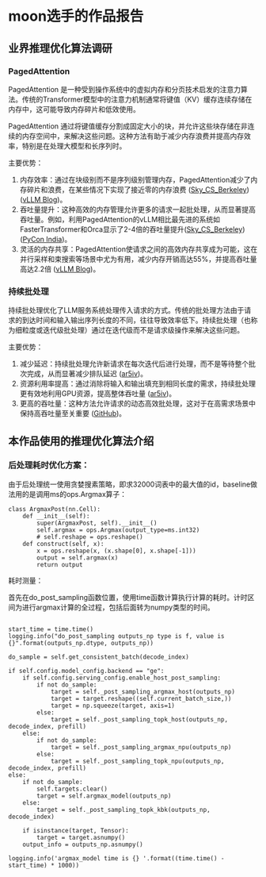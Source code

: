 # moon选手的作品报告

## 业界推理优化算法调研

### PagedAttention
PagedAttention 是一种受到操作系统中的虚拟内存和分页技术启发的注意力算法。传统的Transformer模型中的注意力机制通常将键值（KV）缓存连续存储在内存中，这可能导致内存碎片和低效使用。

PagedAttention 通过将键值缓存分割成固定大小的块，并允许这些块存储在非连续的内存空间中，来解决这些问题。这种方法有助于减少内存浪费并提高内存效率，特别是在处理大模型和长序列时。

主要优势：

1. 内存效率：通过在块级别而不是序列级别管理内存，PagedAttention减少了内存碎片和浪费，在某些情况下实现了接近零的内存浪费 ([Sky_CS_Berkeley](https://sky.cs.berkeley.edu/project/vllm/))([vLLM Blog](https://blog.vllm.ai/2023/06/20/vllm.html))。
2. 吞吐量提升：这种高效的内存管理允许更多的请求一起批处理，从而显著提高吞吐量。例如，利用PagedAttention的vLLM相比最先进的系统如FasterTransformer和Orca显示了2-4倍的吞吐量提升([Sky_CS_Berkeley](https://sky.cs.berkeley.edu/project/vllm/)) ([PyCon India](https://in.pycon.org/cfp/2024/proposals/revolutionizing-llm-serving-pagedattention-and-vllm-for-unmatched-throughput-efficiency-and-seamless-integration-with-popular-hugging-face-models%7EaxkVr/))。
3. 灵活的内存共享：PagedAttention使请求之间的高效内存共享成为可能，这在并行采样和束搜索等场景中尤为有用，减少内存开销高达55%，并提高吞吐量高达2.2倍 ([vLLM Blog](https://blog.vllm.ai/2023/06/20/vllm.html))。

### 持续批处理
持续批处理优化了LLM服务系统处理传入请求的方式。传统的批处理方法由于请求的到达时间和输入输出序列长度的不同，往往导致效率低下。持续批处理（也称为细粒度或迭代级批处理）通过在迭代级而不是请求级操作来解决这些问题。

主要优势：

1. 减少延迟：持续批处理允许新请求在每次迭代后进行处理，而不是等待整个批次完成，从而显著减少排队延迟 ([ar5iv](https://ar5iv.labs.arxiv.org/html/2309.06180))。
2. 资源利用率提高：通过消除将输入和输出填充到相同长度的需求，持续批处理更有效地利用GPU资源，提高整体吞吐量 ([ar5iv](https://ar5iv.labs.arxiv.org/html/2309.06180))。
3. 更高的吞吐量：这种方法允许请求的动态高效批处理，这对于在高需求场景中保持高吞吐量至关重要 ([GitHub](https://github.com/vllm-project/vllm))。

## 本作品使用的推理优化算法介绍
### 后处理耗时优化方案：
由于后处理统一使用贪婪搜素策略，即求32000词表中的最大值的id，baseline做法用的是调用ms的ops.Argmax算子：

```
class ArgmaxPost(nn.Cell):
    def __init__(self):
        super(ArgmaxPost, self).__init__()
        self.argmax = ops.Argmax(output_type=ms.int32)
        # self.reshape = ops.reshape()
    def construct(self, x):
        x = ops.reshape(x, (x.shape[0], x.shape[-1]))
        output = self.argmax(x)
        return output
```
耗时测量：

首先在do_post_sampling函数位置，使用time函数计算执行计算的耗时。计时区间为进行argmax计算的全过程，包括后面转为numpy类型的时间。

```

start_time = time.time()  
logging.info("do_post_sampling outputs_np type is f, value is {}".format(outputs_np.dtype, outputs_np))  
  
do_sample = self.get_consistent_batch(decode_index)  
  
if self.config.model_config.backend == "ge":  
    if self.config.serving_config.enable_host_post_sampling:  
        if not do_sample:  
            target = self._post_sampling_argmax_host(outputs_np)  
            target = target.reshape((self.current_batch_size,))  
            target = np.squeeze(target, axis=1)  
        else:  
            target = self._post_sampling_topk_host(outputs_np, decode_index, prefill) 
    else:  
        if not do_sample:  
            target = self._post_sampling_argmax_npu(outputs_np)  
        else:  
            target = self._post_sampling_topk_npu(outputs_np, decode_index, prefill)  
else:  
    if not do_sample:  
        self.targets.clear()  
        target = self.argmax_model(outputs_np)  
    else:  
        target = self._post_sampling_topk_kbk(outputs_np, decode_index) 

    if isinstance(target, Tensor):  
        target = target.asnumpy()
    output_info = outputs_np.asnumpy()
  
logging.info('argmax_model time is {} '.format((time.time() - start_time) * 1000)) 

```



















